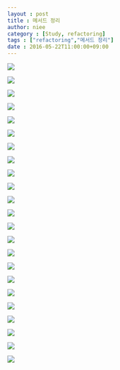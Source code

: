 ```yaml
---
layout : post
title : 메서드 정리
author: niee
category : [Study, refactoring]
tags : ["refactoring","메서드 정리"]
date : 2016-05-22T11:00:00+09:00
---
```


![](https://raw.githubusercontent.com/KWSStudy/Refactoring/master/src/com/kws/MethodClean/6%EC%9E%A5%EC%BA%A1%EC%B3%90/%EB%A9%94%EC%84%9C%EB%93%9C%EC%A0%95%EB%A6%AC.png)

![](https://raw.githubusercontent.com/KWSStudy/Refactoring/master/src/com/kws/MethodClean/6%EC%9E%A5%EC%BA%A1%EC%B3%90/2.png)

![](https://raw.githubusercontent.com/KWSStudy/Refactoring/master/src/com/kws/MethodClean/6%EC%9E%A5%EC%BA%A1%EC%B3%90/3.png)

![](https://raw.githubusercontent.com/KWSStudy/Refactoring/master/src/com/kws/MethodClean/6%EC%9E%A5%EC%BA%A1%EC%B3%90/4.png)

![](https://raw.githubusercontent.com/KWSStudy/Refactoring/master/src/com/kws/MethodClean/6%EC%9E%A5%EC%BA%A1%EC%B3%90/5.png)

![](https://raw.githubusercontent.com/KWSStudy/Refactoring/master/src/com/kws/MethodClean/6%EC%9E%A5%EC%BA%A1%EC%B3%90/6.png)

![](https://raw.githubusercontent.com/KWSStudy/Refactoring/master/src/com/kws/MethodClean/6%EC%9E%A5%EC%BA%A1%EC%B3%90/7.png)

![](https://raw.githubusercontent.com/KWSStudy/Refactoring/master/src/com/kws/MethodClean/6%EC%9E%A5%EC%BA%A1%EC%B3%90/8.png)

![](https://raw.githubusercontent.com/KWSStudy/Refactoring/master/src/com/kws/MethodClean/6%EC%9E%A5%EC%BA%A1%EC%B3%90/9.png)

![](https://raw.githubusercontent.com/KWSStudy/Refactoring/master/src/com/kws/MethodClean/6%EC%9E%A5%EC%BA%A1%EC%B3%90/10.png)

![](https://raw.githubusercontent.com/KWSStudy/Refactoring/master/src/com/kws/MethodClean/6%EC%9E%A5%EC%BA%A1%EC%B3%90/11.png)

![](https://raw.githubusercontent.com/KWSStudy/Refactoring/master/src/com/kws/MethodClean/6%EC%9E%A5%EC%BA%A1%EC%B3%90/12.png)

![](https://raw.githubusercontent.com/KWSStudy/Refactoring/master/src/com/kws/MethodClean/6%EC%9E%A5%EC%BA%A1%EC%B3%90/13.png)

![](https://raw.githubusercontent.com/KWSStudy/Refactoring/master/src/com/kws/MethodClean/6%EC%9E%A5%EC%BA%A1%EC%B3%90/14.png)

![](https://raw.githubusercontent.com/KWSStudy/Refactoring/master/src/com/kws/MethodClean/6%EC%9E%A5%EC%BA%A1%EC%B3%90/15.png)

![](https://raw.githubusercontent.com/KWSStudy/Refactoring/master/src/com/kws/MethodClean/6%EC%9E%A5%EC%BA%A1%EC%B3%90/16.png)

![](https://raw.githubusercontent.com/KWSStudy/Refactoring/master/src/com/kws/MethodClean/6%EC%9E%A5%EC%BA%A1%EC%B3%90/17.png)

![](https://raw.githubusercontent.com/KWSStudy/Refactoring/master/src/com/kws/MethodClean/6%EC%9E%A5%EC%BA%A1%EC%B3%90/18.png)

![](https://raw.githubusercontent.com/KWSStudy/Refactoring/master/src/com/kws/MethodClean/6%EC%9E%A5%EC%BA%A1%EC%B3%90/19.png)

![](https://raw.githubusercontent.com/KWSStudy/Refactoring/master/src/com/kws/MethodClean/6%EC%9E%A5%EC%BA%A1%EC%B3%90/20.png)

![](https://raw.githubusercontent.com/KWSStudy/Refactoring/master/src/com/kws/MethodClean/6%EC%9E%A5%EC%BA%A1%EC%B3%90/21.png)

![](https://raw.githubusercontent.com/KWSStudy/Refactoring/master/src/com/kws/MethodClean/6%EC%9E%A5%EC%BA%A1%EC%B3%90/22.png)

![](https://raw.githubusercontent.com/KWSStudy/Refactoring/master/src/com/kws/MethodClean/6%EC%9E%A5%EC%BA%A1%EC%B3%90/23.png)